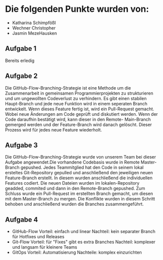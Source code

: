 # Die folgenden Punkte wurden von:
- Katharina Schimpfößl
- Wechner Christopher
- Jasmin MezeHausken

## Aufgabe 1
Bereits erledig

## Aufgabe 2
Die GitHub-Flow-Branching-Strategie ist eine Methode um die Zusammenarbeit in gemeinsamen Programmierprojekten zu strukturieren und um
ungewollten Codeverlust zu verhindern. Es gibt einen stabilen Haupt-Branch und jede neue Funktion wird in einem seperaten Branch entwickelt. Wenn dieses
Feature fertig ist, wird ein Pull-Request gemacht. Wobei neue Änderungen am Code geprüft und diskutiert werden. Wenn der Code daraufhin bestätigt wird, kann dieser in den Remote-
Main-Branch gemerged werden und der Feature-Branch wird danach gelöscht. Dieser Prozess wird für jedes neue Feature wiederholt.

## Aufgabe 3
Die GitHub-Flow-Branching-Strategie wurde von unserem Team bei dieser Aufgabe angewendet.Die vorhandene Codebasis wurde in Remote Master-Branch gepushed.
Jedes Teammitglied hat den Code in seinem lokal ersteltes Git-Repository
gepulled und anschließend den jeweiligen neuen Feature-Branch erstellt. In diesem wurden anschließend die individuellen Features codiert. Die neuen Dateien
wurden im lokalen-Repository geadded, commited und dann in den Remote-Branch gepushed. Zum Schluss wurde ein Pull-Request im erstellten Branch gemacht, um diesen mit dem
Master-Branch zu mergen. Die Konflikte wurden in diesem Schritt behoben und anschließend wurden die Branches zusammengeführt.

## Aufgabe 4
- GitHub-Flow Vorteil: einfach und linear Nachteil: kein separater Branch für Hotfixes und Releases
- Git-Flow Vorteil: für "Fixes" gibt es extra Branches Nachteil: komplexer und langsam für kleinere Teams
- GitOps Vorteil: Automatisierung Nachteile: komplex einzurichten
